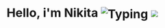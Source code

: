 <h1 align="center">Hello, i'm Nikita</a> 
<img align="center" src="https://readme-typing-svg.herokuapp.com?font=Fira+Code&weight=600&size=24&pause=1000&color=FFFFFF&center=true&vCenter=true&width=435&lines=Frontend+developer" alt="Typing" />

<picture>
    <source
      srcset="https://github-readme-stats.vercel.app/api?username=saving718&show_icons=true&theme=dark"
      media="(prefers-color-scheme: dark)"
    />
    <source
      srcset="https://github-readme-stats.vercel.app/api?username=saving718show_icons=true"
      media="(prefers-color-scheme: light), (prefers-color-scheme: no-preference)"
    />
    <img src="https://github-readme-stats.vercel.app/api?username=saving718&show_icons=true" />
</picture>
